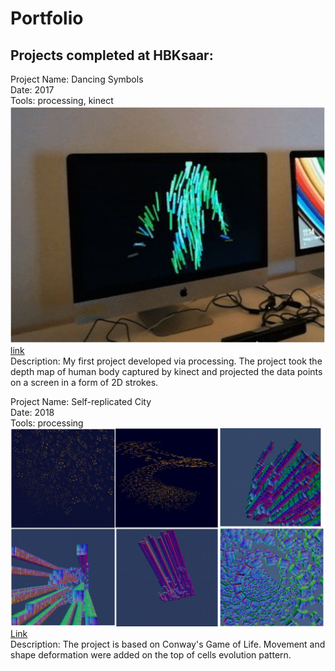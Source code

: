 # Portfolio

## Projects completed at HBKsaar:

Project Name: Dancing Symbols\
Date: 2017\
Tools: processing, kinect\
![image](asset/danceSymbols.png)
[link](https://drive.google.com/drive/folders/16WN8cKwzarvPc1dPKG1tMs9iqw_yYcwb?usp=sharing) \
Description: My first project developed via processing. The project took the
depth map of human body captured by kinect and projected the data points on a
screen in a form of 2D strokes.

Project Name: Self-replicated City\
Date: 2018\
Tools: processing\
![image](asset/self-replica.png)
[Link](https://drive.google.com/drive/folders/1UqjcbIEEzXeRk3arXhVuc-Vo2iQTGpol?usp=sharing) \
Description: The project is based on Conway's Game of Life. Movement and shape
deformation were added on the top of cells evolution pattern.
